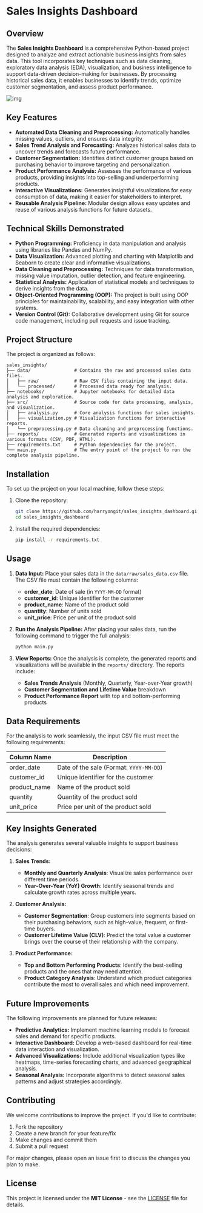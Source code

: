# Sales Insights Dashboard

## Overview
The **Sales Insights Dashboard** is a comprehensive Python-based project designed to analyze and extract actionable business insights from sales data. This tool incorporates key techniques such as data cleaning, exploratory data analysis (EDA), visualization, and business intelligence to support data-driven decision-making for businesses. By processing historical sales data, it enables businesses to identify trends, optimize customer segmentation, and assess product performance.

![img](https://github.com/user-attachments/assets/1aefe6b5-42ad-4bd9-8eae-ddf355e398fe)

## Key Features
- **Automated Data Cleaning and Preprocessing:** Automatically handles missing values, outliers, and ensures data integrity.
- **Sales Trend Analysis and Forecasting:** Analyzes historical sales data to uncover trends and forecasts future performance.
- **Customer Segmentation:** Identifies distinct customer groups based on purchasing behavior to improve targeting and personalization.
- **Product Performance Analysis:** Assesses the performance of various products, providing insights into top-selling and underperforming products.
- **Interactive Visualizations:** Generates insightful visualizations for easy consumption of data, making it easier for stakeholders to interpret.
- **Reusable Analysis Pipeline:** Modular design allows easy updates and reuse of various analysis functions for future datasets.

## Technical Skills Demonstrated
- **Python Programming:** Proficiency in data manipulation and analysis using libraries like Pandas and NumPy.
- **Data Visualization:** Advanced plotting and charting with Matplotlib and Seaborn to create clear and informative visualizations.
- **Data Cleaning and Preprocessing:** Techniques for data transformation, missing value imputation, outlier detection, and feature engineering.
- **Statistical Analysis:** Application of statistical models and techniques to derive insights from the data.
- **Object-Oriented Programming (OOP):** The project is built using OOP principles for maintainability, scalability, and easy integration with other systems.
- **Version Control (Git):** Collaborative development using Git for source code management, including pull requests and issue tracking.

## Project Structure
The project is organized as follows:

```
sales_insights/
├── data/                # Contains the raw and processed sales data files.
│   ├── raw/             # Raw CSV files containing the input data.
│   └── processed/       # Processed data ready for analysis.
├── notebooks/           # Jupyter notebooks for detailed data analysis and exploration.
├── src/                 # Source code for data processing, analysis, and visualization.
│   ├── analysis.py      # Core analysis functions for sales insights.
│   ├── visualization.py # Visualization functions for interactive reports.
│   └── preprocessing.py # Data cleaning and preprocessing functions.
├── reports/             # Generated reports and visualizations in various formats (CSV, PDF, HTML).
├── requirements.txt     # Python dependencies for the project.
└── main.py              # The entry point of the project to run the complete analysis pipeline.
```

## Installation

To set up the project on your local machine, follow these steps:

1. Clone the repository:

   ```bash
   git clone https://github.com/harryongit/sales_insights_dashboard.git
   cd sales_insights_dashboard
   ```

2. Install the required dependencies:

   ```bash
   pip install -r requirements.txt
   ```

## Usage
1. **Data Input:** Place your sales data in the `data/raw/sales_data.csv` file. The CSV file must contain the following columns:
   - **order_date**: Date of sale (in `YYYY-MM-DD` format)
   - **customer_id**: Unique identifier for the customer
   - **product_name**: Name of the product sold
   - **quantity**: Number of units sold
   - **unit_price**: Price per unit of the product sold

2. **Run the Analysis Pipeline:**
   After placing your sales data, run the following command to trigger the full analysis:

   ```bash
   python main.py
   ```

3. **View Reports:** Once the analysis is complete, the generated reports and visualizations will be available in the `reports/` directory. The reports include:
   - **Sales Trends Analysis** (Monthly, Quarterly, Year-over-Year growth)
   - **Customer Segmentation and Lifetime Value** breakdown
   - **Product Performance Report** with top and bottom-performing products
   
## Data Requirements
For the analysis to work seamlessly, the input CSV file must meet the following requirements:

| Column Name   | Description                             |
|---------------|-----------------------------------------|
| order_date    | Date of the sale (Format: `YYYY-MM-DD`) |
| customer_id   | Unique identifier for the customer      |
| product_name  | Name of the product sold                |
| quantity      | Quantity of the product sold            |
| unit_price    | Price per unit of the product sold      |

## Key Insights Generated
The analysis generates several valuable insights to support business decisions:

1. **Sales Trends:**
   - **Monthly and Quarterly Analysis**: Visualize sales performance over different time periods.
   - **Year-Over-Year (YoY) Growth**: Identify seasonal trends and calculate growth rates across multiple years.

2. **Customer Analysis:**
   - **Customer Segmentation**: Group customers into segments based on their purchasing behaviors, such as high-value, frequent, or first-time buyers.
   - **Customer Lifetime Value (CLV)**: Predict the total value a customer brings over the course of their relationship with the company.

3. **Product Performance:**
   - **Top and Bottom Performing Products**: Identify the best-selling products and the ones that may need attention.
   - **Product Category Analysis**: Understand which product categories contribute the most to overall sales and which need improvement.

## Future Improvements
The following improvements are planned for future releases:
- **Predictive Analytics:** Implement machine learning models to forecast sales and demand for specific products.
- **Interactive Dashboard:** Develop a web-based dashboard for real-time data interaction and visualization.
- **Advanced Visualizations:** Include additional visualization types like heatmaps, time-series forecasting charts, and advanced geographical analysis.
- **Seasonal Analysis:** Incorporate algorithms to detect seasonal sales patterns and adjust strategies accordingly.

## Contributing
We welcome contributions to improve the project. If you'd like to contribute:
1. Fork the repository
2. Create a new branch for your feature/fix
3. Make changes and commit them
4. Submit a pull request

For major changes, please open an issue first to discuss the changes you plan to make.

## License
This project is licensed under the **MIT License** - see the [LICENSE](LICENSE) file for details.

